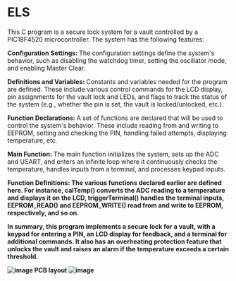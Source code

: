 # ELS

This C program is a secure lock system for a vault controlled by a PIC18F4520 microcontroller. The system has the following features:

<b>Configuration Settings: </b> The configuration settings define the system's behavior, such as disabling the watchdog timer, setting the oscillator mode, and enabling Master Clear.

<b>Definitions and Variables: </b> Constants and variables needed for the program are defined. These include various control commands for the LCD display, pin assignments for the vault lock and LEDs, and flags to track the status of the system (e.g., whether the pin is set, the vault is locked/unlocked, etc.).

<b>Function Declarations: </b> A set of functions are declared that will be used to control the system's behavior. These include reading from and writing to EEPROM, setting and checking the PIN, handling failed attempts, displaying temperature, etc.

<b>Main Function: </b> The main function initializes the system, sets up the ADC and USART, and enters an infinite loop where it continuously checks the temperature, handles inputs from a terminal, and processes keypad inputs.

<b>Function Definitions: The various functions declared earlier are defined here. For instance, calTemp() converts the ADC reading to a temperature and displays it on the LCD, triggerTerminal() handles the terminal inputs, EEPROM_READ() and EEPROM_WRITE() read from and write to EEPROM, respectively, and so on.

In summary, this program implements a secure lock for a vault, with a keypad for entering a PIN, an LCD display for feedback, and a terminal for additional commands. It also has an overheating protection feature that unlocks the vault and raises an alarm if the temperature exceeds a certain threshold.

![image](https://user-images.githubusercontent.com/95705759/154262027-6ddfba34-a43e-44f9-afd6-7d0bc270dfc9.png)
PCB layout
![image](https://user-images.githubusercontent.com/95705759/154262155-e1f2c1e3-5cae-445d-ab0f-43e38266b0b8.png)
